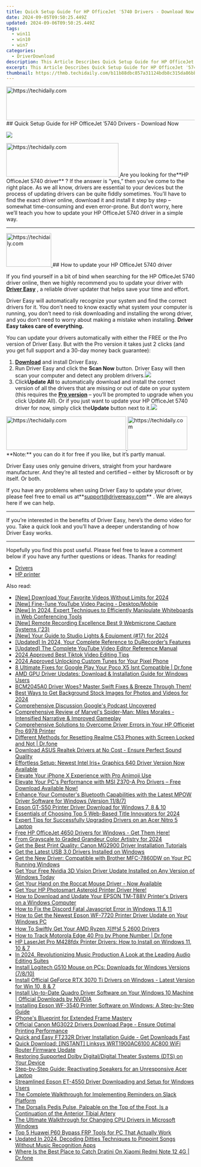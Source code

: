 ```yaml
---
title: Quick Setup Guide for HP OfficeJet ˈ5740 Drivers - Download Now
date: 2024-09-05T09:50:25.449Z
updated: 2024-09-06T09:50:25.449Z
tags:
  - win11
  - win10
  - win7
categories:
  - DriverDownload
description: This Article Describes Quick Setup Guide for HP OfficeJet ˈ5740 Drivers - Download Now
excerpt: This Article Describes Quick Setup Guide for HP OfficeJet ˈ5740 Drivers - Download Now
thumbnail: https://thmb.techidaily.com/b11b88dbc857a31124bdb8c315da86bb5d3837eab7f55e4985ff315c1fb2d97a.jpg
---
```


<!-- affiliate ads begin -->
<a href="https://ephamedtechinc.pxf.io/c/5597632/2137226/26400" target="_top" id="2137226">
  <img src="//a.impactradius-go.com/display-ad/26400-2137226" border="0" alt="https://techidaily.com" width="728" height="90"/>
</a>
<img height="0" width="0" src="https://ephamedtechinc.pxf.io/i/5597632/2137226/26400" style="position:absolute;visibility:hidden;" border="0" />
<!-- affiliate ads end -->
## Quick Setup Guide for HP OfficeJet ˈ5740 Drivers - Download Now

![](https://images.drivereasy.com/wp-content/uploads/2019/06/image-643.png)

<!-- affiliate ads begin -->
<a href="https://wigfever.sjv.io/c/5597632/2005183/22899" target="_top" id="2005183">
  <img src="//a.impactradius-go.com/display-ad/22899-2005183" border="0" alt="https://techidaily.com" width="300" height="90"/>
</a>
<img height="0" width="0" src="https://wigfever.sjv.io/i/5597632/2005183/22899" style="position:absolute;visibility:hidden;" border="0" />
<!-- affiliate ads end -->
 Are you looking for the**HP OfficeJet 5740 driver** ? If the answer is “yes,” then you’ve come to the right place. As we all know, drivers are essential to your devices but the process of updating drivers can be quite fiddly sometimes. You’ll have to find the exact driver online, download it and install it step by step – somewhat time-consuming and even error-prone. But don’t worry, here we’ll teach you how to update your HP OfficeJet 5740 driver in a simple way.

---

<!-- affiliate ads begin -->
<a href="https://aligracehair.sjv.io/c/5597632/2115908/19272" target="_top" id="2115908">
  <img src="//a.impactradius-go.com/display-ad/19272-2115908" border="0" alt="https://techidaily.com" width="120" height="90"/>
</a>
<img height="0" width="0" src="https://aligracehair.sjv.io/i/5597632/2115908/19272" style="position:absolute;visibility:hidden;" border="0" />
<!-- affiliate ads end -->
## How to update your HP OfficeJet 5740 driver

 If you find yourself in a bit of bind when searching for the HP OfficeJet 5740 driver online, then we highly recommend you to update your driver with **[Driver Easy](https://tools.techidaily.com/drivereasy/download/)**  , a reliable driver updater that helps save your time and effort.

 Driver Easy will automatically recognize your system and find the correct drivers for it. You don’t need to know exactly what system your computer is running, you don’t need to risk downloading and installing the wrong driver, and you don’t need to worry about making a mistake when installing. **Driver Easy takes care of everything.**

 You can update your drivers automatically with either the FREE or the Pro version of Driver Easy. But with the Pro version it takes just 2 clicks (and you get full support and a 30-day money back guarantee):

1. **[Download](https://tools.techidaily.com/drivereasy/download/)**  and install Driver Easy.
2. Run Driver Easy and click the **Scan Now** button. Driver Easy will then scan your computer and detect any problem drivers.![](https://images.drivereasy.com/wp-content/uploads/2019/06/image-439.png)
3. Click**Update All** to automatically download and install the correct version of all the drivers that are missing or out of date on your system (this requires the **[Pro version](https://tools.techidaily.com/drivereasy/download/)**  – you’ll be prompted to upgrade when you click Update All). Or if you just want to update your HP OfficeJet 5740 driver for now, simply click the**Update**  button next to it.![](https://images.drivereasy.com/wp-content/uploads/2019/06/image-642.png)
<!-- affiliate ads begin -->
<a href="https://wigfever.sjv.io/c/5597632/2014850/22899" target="_top" id="2014850">
  <img src="//a.impactradius-go.com/display-ad/22899-2014850" border="0" alt="https://techidaily.com" width="320" height="90"/>
</a>
<img height="0" width="0" src="https://wigfever.sjv.io/i/5597632/2014850/22899" style="position:absolute;visibility:hidden;" border="0" />
<!-- affiliate ads end -->

<!-- affiliate ads begin -->
<a href="https://aligracehair.sjv.io/c/5597632/2135366/19272" target="_top" id="2135366">
  <img src="//a.impactradius-go.com/display-ad/19272-2135366" border="0" alt="https://techidaily.com" width="160" height="90"/>
</a>
<img height="0" width="0" src="https://aligracehair.sjv.io/i/5597632/2135366/19272" style="position:absolute;visibility:hidden;" border="0" />
<!-- affiliate ads end -->
**Note:** you can do it for free if you like, but it’s partly manual.

 Driver Easy uses only genuine drivers, straight from your hardware manufacturer. And they’re all tested and certified – either by Microsoft or by itself. Or both.

 If you have any problems when using Driver Easy to update your driver, please feel free to email us at**<support@drivereasy.com>** . We are always here if we can help.

---

 If you’re interested in the benefits of Driver Easy, here’s the demo video for you. Take a quick look and you’ll have a deeper understanding of how Driver Easy works.

---

 Hopefully you find this post useful. Please feel free to leave a comment below if you have any further questions or ideas. Thanks for reading!

* [Drivers](https://tools.techidaily.com/drivereasy/download/)
* [HP printer](https://tools.techidaily.com/drivereasy/download/)

<ins class="adsbygoogle"
     style="display:block"
     data-ad-format="autorelaxed"
     data-ad-client="ca-pub-7571918770474297"
     data-ad-slot="1223367746"></ins>



<ins class="adsbygoogle"
     style="display:block"
     data-ad-client="ca-pub-7571918770474297"
     data-ad-slot="8358498916"
     data-ad-format="auto"
     data-full-width-responsive="true"></ins>

<span class="atpl-alsoreadstyle">Also read:</span>
<div><ul>
<li><a href="https://facebook-video-footage.techidaily.com/new-download-your-favorite-videos-without-limits-for-2024/"><u>[New] Download Your Favorite Videos Without Limits for 2024</u></a></li>
<li><a href="https://youtube-help.techidaily.com/new-fine-tune-youtube-video-pacing-desktopmobile/"><u>[New] Fine-Tune YouTube Video Pacing - Desktop/Mobile</u></a></li>
<li><a href="https://on-screen-recording.techidaily.com/new-in-2024-expert-techniques-to-efficiently-manipulate-whiteboards-in-web-conferencing-tools/"><u>[New] In 2024, Expert Techniques to Efficiently Manipulate Whiteboards in Web Conferencing Tools</u></a></li>
<li><a href="https://digital-screen-recording.techidaily.com/new-remote-recording-excellence-best-9-webmicrone-capture-systems-23/"><u>[New] Remote Recording Excellence  Best 9 Webmicrone Capture Systems ('23)</u></a></li>
<li><a href="https://youtube-tips.techidaily.com/our-guide-to-studio-lights-and-equipment-17-for-2024/"><u>[New] Your Guide to Studio Lights & Equipment (#17) for 2024</u></a></li>
<li><a href="https://video-screen-grab.techidaily.com/updated-in-2024-your-complete-reference-to-durecorders-features/"><u>[Updated] In 2024, Your Complete Reference to DuRecorder’s Features</u></a></li>
<li><a href="https://facebook-video-footage.techidaily.com/updated-the-complete-youtube-video-editor-reference-manual/"><u>[Updated] The Complete YouTube Video Editor Reference Manual</u></a></li>
<li><a href="https://fox-access.techidaily.com/2024-approved-best-tiktok-video-editing-tips/"><u>2024 Approved  Best Tiktok Video Editing Tips</u></a></li>
<li><a href="https://some-skills.techidaily.com/2024-approved-unlocking-custom-tunes-for-your-pixel-phone/"><u>2024 Approved  Unlocking Custom Tunes for Your Pixel Phone</u></a></li>
<li><a href="https://howto.techidaily.com/8-ultimate-fixes-for-google-play-your-poco-x5-isnt-compatible-drfone-by-drfone-fix-android-problems-fix-android-problems/"><u>8 Ultimate Fixes for Google Play Your Poco X5 Isnt Compatible | Dr.fone</u></a></li>
<li><a href="https://win-dash.techidaily.com/amd-gpu-driver-updates-download-and-installation-guide-for-windows-users/"><u>AMD GPU Driver Updates: Download & Installation Guide for Windows Users</u></a></li>
<li><a href="https://win-dash.techidaily.com/bcm2045a0-driver-woes-master-swift-fixes-and-breeze-through-them/"><u>BCM2045A0 Driver Woes? Master Swift Fixes & Breeze Through Them!</u></a></li>
<li><a href="https://fox-direct.techidaily.com/best-ways-to-get-background-stock-images-for-photos-and-videos-for-2024/"><u>Best Ways to Get Background Stock Images for Photos and Videos for 2024</u></a></li>
<li><a href="https://article-tips.techidaily.com/comprehensive-discussion-googles-podcast-uncovered/"><u>Comprehensive Discussion  Google's Podcast Uncovered</u></a></li>
<li><a href="https://android-transfer.techidaily.com/comprehensive-review-of-marvels-spider-man-miles-morales-intensified-narrative-and-improved-gameplay/"><u>Comprehensive Review of Marvel's Spider-Man: Miles Morales - Intensified Narrative & Improved Gameplay</u></a></li>
<li><a href="https://win-dash.techidaily.com/comprehensive-solutions-to-overcome-driver-errors-in-your-hp-officejet-pro-6978-printer/"><u>Comprehensive Solutions to Overcome Driver Errors in Your HP Officejet Pro 6978 Printer</u></a></li>
<li><a href="https://techidaily.com/different-methods-for-resetting-realme-c53-phones-with-screen-locked-and-not-drfone-by-drfone-reset-android-reset-android/"><u>Different Methods for Resetting Realme C53 Phones with Screen Locked and Not | Dr.fone</u></a></li>
<li><a href="https://win-dash.techidaily.com/download-asus-realtek-drivers-at-no-cost-ensure-perfect-sound-quality/"><u>Download ASUS Realtek Drivers at No Cost - Ensure Perfect Sound Quality</u></a></li>
<li><a href="https://win-dash.techidaily.com/effortless-setup-newest-intel-irisplus-graphics-640-driver-version-now-available/"><u>Effortless Setup: Newest Intel Iris+ Graphics 640 Driver Version Now Available</u></a></li>
<li><a href="https://extra-information.techidaily.com/elevate-your-iphone-x-experience-with-pro-animoji-use/"><u>Elevate Your iPhone X Experience with Pro Animoji Use</u></a></li>
<li><a href="https://win-dash.techidaily.com/1722978959404-elevate-your-pcs-performance-with-msi-z370-a-pro-drivers-free-download-available-now/"><u>Elevate Your PC's Performance with MSI Z370-A Pro Drivers – Free Download Available Now!</u></a></li>
<li><a href="https://win-dash.techidaily.com/enhance-your-computers-bluetooth-capabilities-with-the-latest-mpow-driver-software-for-windows-version-1187/"><u>Enhance Your Computer's Bluetooth Capabilities with the Latest MPOW Driver Software for Windows (Version 11/8/7)</u></a></li>
<li><a href="https://win-dash.techidaily.com/epson-gt-s50-printer-driver-download-for-windows-7-8-and-10/"><u>Epson GT-S50 Printer Driver Download for Windows 7, 8 & 10</u></a></li>
<li><a href="https://fox-access.techidaily.com/essentials-of-choosing-top-5-web-based-title-innovators-for-2024/"><u>Essentials of Choosing Top 5 Web-Based Title Innovators for 2024</u></a></li>
<li><a href="https://win-dash.techidaily.com/expert-tips-for-successfully-upgrading-drivers-on-an-acer-nitro-5-laptop/"><u>Expert Tips for Successfully Upgrading Drivers on an Acer Nitro 5 Laptop</u></a></li>
<li><a href="https://win-dash.techidaily.com/free-hp-officejet-4650-drivers-for-windows-get-them-here/"><u>Free HP OfficeJet 4650 Drivers for Windows - Get Them Here!</u></a></li>
<li><a href="https://some-knowledge.techidaily.com/from-grayscale-to-graded-grandeur-color-artistry-for-2024/"><u>From Grayscale to Graded Grandeur  Color Artistry for 2024</u></a></li>
<li><a href="https://win-dash.techidaily.com/get-the-best-print-quality-canon-mg2900-driver-installation-tutorials/"><u>Get the Best Print Quality: Canon MG2900 Driver Installation Tutorials</u></a></li>
<li><a href="https://win-dash.techidaily.com/get-the-latest-usb-30-drivers-installed-on-windows/"><u>Get the Latest USB 3.0 Drivers Installed on Windows</u></a></li>
<li><a href="https://win-dash.techidaily.com/get-the-new-driver-compatible-with-brother-mfc-7860dw-on-your-pc-running-windows/"><u>Get the New Driver: Compatible with Brother MFC-7860DW on Your PC Running Windows</u></a></li>
<li><a href="https://win-dash.techidaily.com/1722973181284-get-your-free-nvidia-3d-vision-driver-update-installed-on-any-version-of-windows-today/"><u>Get Your Free Nvidia 3D Vision Driver Update Installed on Any Version of Windows Today</u></a></li>
<li><a href="https://win-dash.techidaily.com/get-your-hand-on-the-roccat-mouse-driver-now-available/"><u>Get Your Hand on the Roccat Mouse Driver - Now Available</u></a></li>
<li><a href="https://win-dash.techidaily.com/get-your-hp-photosmart-asteroid-printer-driver-here/"><u>Get Your HP Photosmart Asteroid Printer Driver Here!</u></a></li>
<li><a href="https://win-dash.techidaily.com/how-to-download-and-update-your-epson-tm-t88v-printers-drivers-on-a-windows-computer/"><u>How to Download and Update Your EPSON TM-T88V Printer's Drivers on a Windows Computer</u></a></li>
<li><a href="https://windows11.techidaily.com/how-to-fix-the-discord-fatal-javascript-error-in-windows-11-and-11/"><u>How to Fix the Discord Fatal Javascript Error in Windows 11 & 11</u></a></li>
<li><a href="https://win-dash.techidaily.com/how-to-get-the-newest-epson-wf-7720-printer-driver-update-on-your-windows-pc/"><u>How to Get the Newest Epson WF-7720 Printer Driver Update on Your Windows PC</u></a></li>
<li><a href="https://win-dash.techidaily.com/how-to-swiftly-get-your-amd-ryzen-5-2600-drivers/"><u>How To Swiftly Get Your AMD Ryzen 지판널 5 2600 Drivers</u></a></li>
<li><a href="https://android-location-track.techidaily.com/how-to-track-motorola-edge-40-pro-by-phone-number-drfone-by-drfone-virtual-android/"><u>How to Track Motorola Edge 40 Pro by Phone Number | Dr.fone</u></a></li>
<li><a href="https://win-dash.techidaily.com/hp-laserjet-pro-m428fdx-printer-drivers-how-to-install-on-windows-11-10-and-7/"><u>HP LaserJet Pro M428fdx Printer Drivers: How to Install on Windows 11, 10 & 7</u></a></li>
<li><a href="https://audio-editing.techidaily.com/in-2024-revolutionizing-music-production-a-look-at-the-leading-audio-editing-suites/"><u>In 2024, Revolutionizing Music Production A Look at the Leading Audio Editing Suites</u></a></li>
<li><a href="https://win-dash.techidaily.com/install-logitech-g510-mouse-on-pcs-downloads-for-windows-versions-7810/"><u>Install Logitech G510 Mouse on PCs: Downloads for Windows Versions (7/8/10)</u></a></li>
<li><a href="https://win-dash.techidaily.com/install-official-geforce-rtx-3070-ti-drivers-on-windows-latest-version-for-win-10-8-and-7/"><u>Install Official GeForce RTX 3070 Ti Drivers on Windows - Latest Version for Win 10, 8 & 7</u></a></li>
<li><a href="https://win-dash.techidaily.com/install-up-to-date-quadro-driver-software-on-your-windows-10-machine-official-downloads-by-nvidia/"><u>Install Up-to-Date Quadro Driver Software on Your Windows 10 Machine | Official Downloads by NVIDIA</u></a></li>
<li><a href="https://win-dash.techidaily.com/installing-epson-wf-3540-printer-software-on-windows-a-step-by-step-guide/"><u>Installing Epson WF-3540 Printer Software on Windows: A Step-by-Step Guide</u></a></li>
<li><a href="https://remote-screen-capture.techidaily.com/iphones-blueprint-for-extended-frame-mastery/"><u>IPhone's Blueprint for Extended Frame Mastery</u></a></li>
<li><a href="https://win-dash.techidaily.com/official-canon-mg3022-drivers-download-page-ensure-optimal-printing-performance/"><u>Official Canon MG3022 Drivers Download Page - Ensure Optimal Printing Performance</u></a></li>
<li><a href="https://win-dash.techidaily.com/quick-and-easy-ft232r-driver-installation-guide-get-downloads-fast/"><u>Quick and Easy FT232R Driver Installation Guide - Get Downloads Fast</u></a></li>
<li><a href="https://win-dash.techidaily.com/quick-download-instant-linksys-wrt1900ac6100-ac800-wifi-router-firmware-update/"><u>Quick Download: [INSTANT] Linksys WRT1900AC6100 AC800 WiFi Router Firmware Update</u></a></li>
<li><a href="https://win-dash.techidaily.com/restoring-supported-dolby-digitaldigital-theater-systems-dts-on-your-device/"><u>Restoring Supported Dolby Digital/Digital Theater Systems (DTS) on Your Device</u></a></li>
<li><a href="https://common-error.techidaily.com/step-by-step-guide-reactivating-speakers-for-an-unresponsive-acer-laptop/"><u>Step-by-Step Guide: Reactivating Speakers for an Unresponsive Acer Laptop</u></a></li>
<li><a href="https://win-dash.techidaily.com/streamlined-epson-et-4550-driver-downloading-and-setup-for-windows-users/"><u>Streamlined Epson ET-4550 Driver Downloading and Setup for Windows Users</u></a></li>
<li><a href="https://techtrends.techidaily.com/the-complete-walkthrough-for-implementing-reminders-on-slack-platform/"><u>The Complete Walkthrough for Implementing Reminders on Slack Platform</u></a></li>
<li><a href="https://win-dash.techidaily.com/the-dorsalis-pedis-pulse-palpable-on-the-top-of-the-foot-is-a-continuation-of-the-anterior-tibial-artery/"><u>The Dorsalis Pedis Pulse, Palpable on the Top of the Foot, Is a Continuation of the Anterior Tibial Artery</u></a></li>
<li><a href="https://win-dash.techidaily.com/the-ultimate-walkthrough-for-changing-cpu-drivers-in-microsoft-windows/"><u>The Ultimate Walkthrough for Changing CPU Drivers in Microsoft Windows</u></a></li>
<li><a href="https://android-frp.techidaily.com/top-5-huawei-p60-bypass-frp-tools-for-pc-that-actually-work-by-drfone-android/"><u>Top 5 Huawei P60 Bypass FRP Tools for PC That Actually Work</u></a></li>
<li><a href="https://audio-shaping.techidaily.com/updated-in-2024-decoding-ditties-techniques-to-pinpoint-songs-without-music-recognition-apps/"><u>Updated In 2024, Decoding Ditties Techniques to Pinpoint Songs Without Music Recognition Apps</u></a></li>
<li><a href="https://change-location.techidaily.com/where-is-the-best-place-to-catch-dratini-on-xiaomi-redmi-note-12-4g-drfone-by-drfone-virtual-android/"><u>Where Is the Best Place to Catch Dratini On Xiaomi Redmi Note 12 4G | Dr.fone</u></a></li>
</ul></div>
